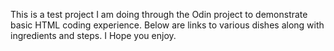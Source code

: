 This is a test project I am doing through the Odin project to demonstrate basic HTML coding experience. Below are links to various dishes along with ingredients and steps. I Hope you enjoy.